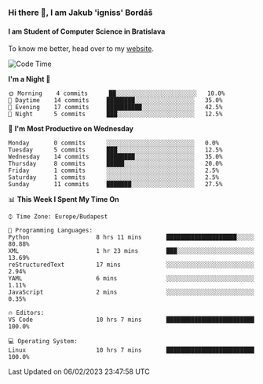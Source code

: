 ### Hi there 👋, I am Jakub 'igniss' Bordáš

#### I am Student of Computer Science in Bratislava
To know me better, head over to my [website](https://bordas.sk).


<!--START_SECTION:waka-->
![Code Time](http://img.shields.io/badge/Code%20Time-1%2C031%20hrs%2026%20mins-blue)

**I'm a Night 🦉** 

```text
🌞 Morning    4 commits      ██░░░░░░░░░░░░░░░░░░░░░░░   10.0% 
🌆 Daytime    14 commits     ████████░░░░░░░░░░░░░░░░░   35.0% 
🌃 Evening    17 commits     ██████████░░░░░░░░░░░░░░░   42.5% 
🌙 Night      5 commits      ███░░░░░░░░░░░░░░░░░░░░░░   12.5%

```
📅 **I'm Most Productive on Wednesday** 

```text
Monday       0 commits      ░░░░░░░░░░░░░░░░░░░░░░░░░   0.0% 
Tuesday      5 commits      ███░░░░░░░░░░░░░░░░░░░░░░   12.5% 
Wednesday    14 commits     ████████░░░░░░░░░░░░░░░░░   35.0% 
Thursday     8 commits      █████░░░░░░░░░░░░░░░░░░░░   20.0% 
Friday       1 commits      ░░░░░░░░░░░░░░░░░░░░░░░░░   2.5% 
Saturday     1 commits      ░░░░░░░░░░░░░░░░░░░░░░░░░   2.5% 
Sunday       11 commits     ███████░░░░░░░░░░░░░░░░░░   27.5%

```


📊 **This Week I Spent My Time On** 

```text
⌚︎ Time Zone: Europe/Budapest

💬 Programming Languages: 
Python                   8 hrs 11 mins       ████████████████████░░░░░   80.88% 
XML                      1 hr 23 mins        ███░░░░░░░░░░░░░░░░░░░░░░   13.69% 
reStructuredText         17 mins             ░░░░░░░░░░░░░░░░░░░░░░░░░   2.94% 
YAML                     6 mins              ░░░░░░░░░░░░░░░░░░░░░░░░░   1.11% 
JavaScript               2 mins              ░░░░░░░░░░░░░░░░░░░░░░░░░   0.35%

🔥 Editors: 
VS Code                  10 hrs 7 mins       █████████████████████████   100.0%

💻 Operating System: 
Linux                    10 hrs 7 mins       █████████████████████████   100.0%

```


 Last Updated on 06/02/2023 23:47:58 UTC
<!--END_SECTION:waka-->
